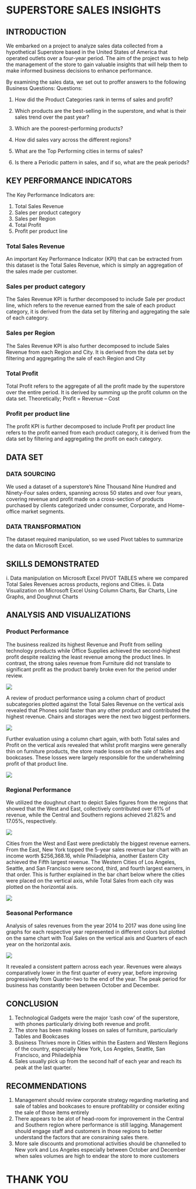 # SUPERSTORE SALES INSIGHTS

## INTRODUCTION
We embarked on a project to analyze sales data collected from a hypothetical Superstore based in the United States of America that operated outlets over a four-year period. The aim of the project was to help the management of the store to gain valuable insights that will help them to make informed business decisions to enhance performance.

By examining the sales data, we set out to proffer answers to the following Business Questions:
Questions:

1.	How did the Product Categories rank in terms of sales and profit?

2.	Which products are the best-selling in the superstore, and what is their sales trend over the past year?

3.	Which are the poorest-performing products? 

4.	How did sales vary across the different regions?

5.	What are the Top Performing cities in terms of sales?

6.	Is there a Periodic pattern in sales, and if so, what are the peak periods?
   
## KEY PERFORMANCE INDICATORS
The Key Performance Indicators are:
1.	Total Sales Revenue
2.	Sales per product category
3.	Sales per Region
4.	Total Profit
5.	Profit per product line

### Total Sales Revenue
An important Key Performance Indicator (KPI) that can be extracted from this dataset is the Total Sales Revenue, which is simply an aggregation of the sales made per customer.

### Sales per product category
The Sales Revenue KPI is further decomposed to include Sale per product line, which refers to the revenue earned from the sale of each product category, it is derived from the data set by filtering and aggregating the sale of each category.

### Sales per Region
The Sales Revenue KPI is also further decomposed to include Sales Revenue from each Region and City. It is derived from the data set by filtering and aggregating the sale of each Region and City

### Total Profit
Total Profit refers to the aggregate of all the profit made by the superstore over the entire period. It is derived by summing up the profit column on the data set. 
Theoretically;
Profit = Revenue – Cost

### Profit per product line
The profit KPI is further decomposed to include Profit per product line refers to the profit earned from each product category, it is derived from the data set by filtering and aggregating the profit on each category.
   
## DATA SET

### DATA SOURCING
We used a dataset of a superstore’s Nine Thousand Nine Hundred and Ninety-Four sales orders, spanning across 50 states and over four years, covering revenue and profit made on a cross-section of products purchased by clients categorized under consumer, Corporate, and Home-office market segments. 

### DATA TRANSFORMATION
The dataset required manipulation, so we used Pivot tables to summarize the data on Microsoft Excel.

## SKILLS DEMONSTRATED
i.	Data manipulation on Microsoft Excel PIVOT TABLES where we compared Total Sales Revenues across products, regions and Cities. 
ii.	Data Visualization on Microsoft Excel Using Column Charts, Bar Charts, Line Graphs, and Doughnut Charts

## ANALYSIS AND VISUALIZATIONS

### Product Performance
The business realized its highest Revenue and Profit from selling technology products while Office Supplies achieved the second-highest profit despite realizing the least revenue among the product lines. In contrast, the strong sales revenue from Furniture did not translate to significant profit as the product barely broke even for the period under review. 

![](Performance_Categories.jpg)

A review of product performance using a column chart of product subcategories plotted against the Total Sales Revenue on the vertical axis revealed that Phones sold faster than any other product and contributed the highest revenue. Chairs and storages were the next two biggest performers.

![](Product_sales_2016_2017.jpg)

Further evaluation using a column chart again, with both Total sales and Profit on the vertical axis revealed that whilst profit margins were generally thin on furniture products, the store made losses on the sale of tables and bookcases. These losses were largely responsible for the underwhelming profit of that product line.

![](Furniture.jpg)

### Regional Performance
We utilized the doughnut chart to depict Sales figures from the regions that showed that the West and East, collectively contributed over 61% of revenue, while the Central and Southern regions achieved 21.82% and 17.05%, respectively.

![](Regional_performance.jpg)

Cities from the West and East were predictably the biggest revenue earners. From the East, New York topped the 5-year sales revenue bar chart with an income worth $256,368.16, while Philadelphia, another Eastern City achieved the Fifth largest revenue.  The Western Cities of Los Angeles, Seattle, and San Francisco were second, third, and fourth largest earners, in that order. This is further explained in the bar chart below where the cities were placed on the vertical axis, while Total Sales from each city was plotted on the horizontal axis.

![](Top_Cities.jpg)

### Seasonal Performance
Analysis of sales revenues from the year 2014 to 2017 was done using line graphs for each respective year represented in different colors but plotted on the same chart with Toal Sales on the vertical axis and Quarters of each year on the horizontal axis. 

![](Seasonal_Performance.jpg)

It revealed a consistent pattern across each year. Revenues were always comparatively lower in the first quarter of every year, before improving progressively from Quarter-two to the end of the year. The peak period for business has constantly been between October and December.

## CONCLUSION
1.	Technological Gadgets were the major ‘cash cow’ of the superstore, with phones particularly driving both revenue and profit.
2.	The store has been making losses on sales of furniture, particularly Tables and Bookcases
3. Business Thrives more in Cities within the Eastern and Western Regions of the country, especially New York, Los Angeles, Seattle, San Francisco, and Philadelphia
4.	Sales usually pick up from the second half of each year and reach its peak at the last quarter.

## RECOMMENDATIONS
1. Management should review corporate strategy regarding marketing and sale of tables and bookcases to ensure profitability or consider exiting the sale of those items entirely
2. There appears to be alot of head-room for improvement in the Central and Southern region where performance is still lagging. Management should engage staff and customers in those regions to better understand the factors that are consraining sales there. 
3. More sale discounts and promotional activities should be channelled to New york and Los Angeles especially between October and December when sales volumes are high to endear the store to more customers


#                                                        THANK YOU

